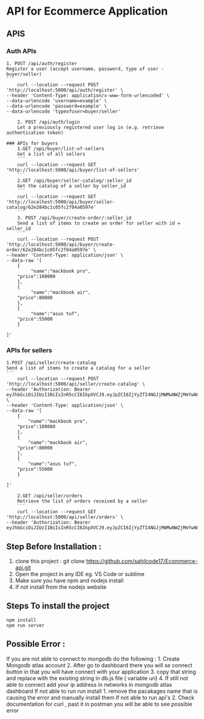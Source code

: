 # API for Ecommerce Application

## APIS
### Auth APIs
    1. POST /api/auth/register
    Register a user (accept username, password, type of user - buyer/seller)
    ```
        curl --location --request POST 'http://localhost:5000/api/auth/register' \
    --header 'Content-Type: application/x-www-form-urlencoded' \
    --data-urlencode 'username=example' \
    --data-urlencode 'password=example' \
    --data-urlencode 'typeofuser=buyer/seller'
```
    2. POST /api/auth/login
    Let a previously registered user log in (e.g. retrieve authentication token)

### APIs for buyers
    1.GET /api/buyer/list-of-sellers
    Get a list of all sellers
    ```
    curl --location --request GET 'http://localhost:5000/api/buyer/list-of-sellers'
    ```
    2.GET /api/buyer/seller-catalog/:seller_id
    Get the catalog of a seller by seller_id
    ```
    curl --location --request GET 'http://localhost:5000/api/buyer/seller-catalog/62e284bc1c05fc2f04a0597e'
    ```
    3. POST /api/buyer/create-order/:seller_id
    Send a list of items to create an order for seller with id = seller_id
    ```
    curl --location --request POST 'http://localhost:5000/api/buyer/create-order/62e284bc1c05fc2f04a0597e' \
--header 'Content-Type: application/json' \
--data-raw '[
    {
         "name":"mackbook pro",
    "price":100000
    },
    {
         "name":"mackbook air",
    "price":80000
    },
    {
         "name":"asus tuf",
    "price":55000
    }

]'
```

### APIs for sellers
    1.POST /api/seller/create-catalog
    Send a list of items to create a catalog for a seller
    ```
        curl --location --request POST 'http://localhost:5000/api/seller/create-catalog' \
    --header 'Authorization: Bearer eyJhbGciOiJIUzI1NiIsInR5cCI6IkpXVCJ9.eyJpZCI6IjYyZTI4NGJjMWMwNWZjMmYwNGEwNTk3ZSIsImlhdCI6MTY1OTAyMjE5MCwiZXhwIjoxNjYxNjE0MTkwfQ.kBT_Iamw7pJccO0BXhBaWCJXuFO6FX6vVUmSOKqnduY' \
    --header 'Content-Type: application/json' \
    --data-raw '[
        {
            "name":"mackbook pro",
        "price":100000
        },
        {
            "name":"mackbook air",
        "price":80000
        },
        {
            "name":"asus tuf",
        "price":55000
        }

    ]'
```
    2.GET /api/seller/orders
    Retrieve the list of orders received by a seller
    ```
    curl --location --request GET 'http://localhost:5000/api/seller/orders' \
--header 'Authorization: Bearer eyJhbGciOiJIUzI1NiIsInR5cCI6IkpXVCJ9.eyJpZCI6IjYyZTI4NGJjMWMwNWZjMmYwNGEwNTk3ZSIsImlhdCI6MTY1OTAyMjE5MCwiZXhwIjoxNjYxNjE0MTkwfQ.kBT_Iamw7pJccO0BXhBaWCJXuFO6FX6vVUmSOKqnduY'

```
## Step Before Installation :
1. clone this project : git clone https://github.com/sahilcode17/Ecommerce-api.git 
2. Open the project in any IDE eg. VS Code or sublime
3. Make sure you have npm and nodejs install 
4. If not install from the nodejs website 

## Steps To install the project
```
npm install
npm run server
```
## Possible Error :
If you are not able to connect to mongodb do the following :
    1. Create Mongodb atlas account 
    2. After go to dashboard there you will se connect button in that you will have connect with your application
    3. copy that string and replace with the existing string in db.js file ( variable uri)
    4. If still not able to connect add your ip address in networks in mongodb atlas dashboard
If not able to run run install 
    1. remove the pacakages name that is causing the error and manually install them 
If not able to run api's 
    2. Check documentation for curl , past it in postman you will be able to see possible error 
